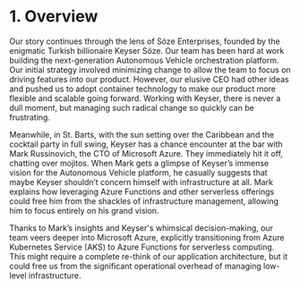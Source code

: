 # 1. Overview

Our story continues through the lens of Söze Enterprises, founded by the enigmatic Turkish billionaire Keyser Söze. Our team has been hard at work building the next-generation Autonomous Vehicle orchestration platform. Our initial strategy involved minimizing change to allow the team to focus on driving features into our product. However, our elusive CEO had other ideas and pushed us to adopt container technology to make our product more flexible and scalable going forward. Working with Keyser, there is never a dull moment, but managing such radical change so quickly can be frustrating.

Meanwhile, in St. Barts, with the sun setting over the Caribbean and the cocktail party in full swing, Keyser has a chance encounter at the bar with Mark Russinovich, the CTO of Microsoft Azure. They immediately hit it off, chatting over mojitos. When Mark gets a glimpse of Keyser’s immense vision for the Autonomous Vehicle platform, he casually suggests that maybe Keyser shouldn’t concern himself with infrastructure at all. Mark explains how leveraging Azure Functions and other serverless offerings could free him from the shackles of infrastructure management, allowing him to focus entirely on his grand vision.

Thanks to Mark’s insights and Keyser's whimsical decision-making, our team veers deeper into Microsoft Azure, explicitly transitioning from Azure Kubernetes Service (AKS) to Azure Functions for serverless computing. This might require a complete re-think of our application architecture, but it could free us from the significant operational overhead of managing low-level infrastructure.